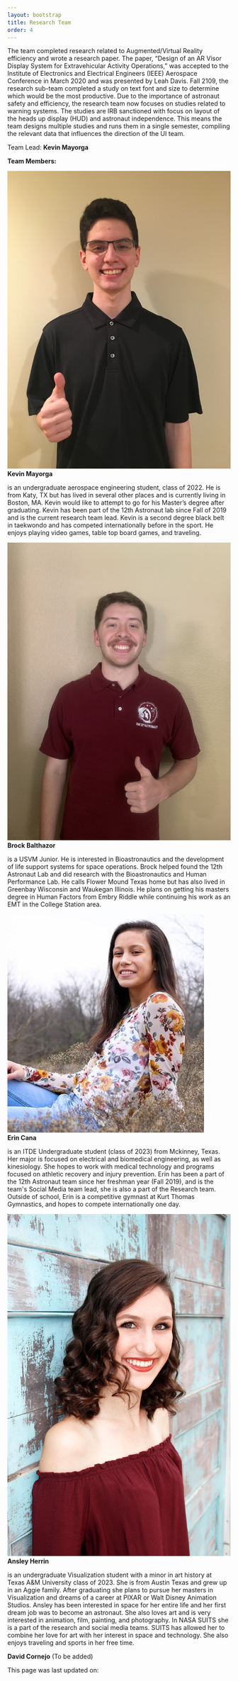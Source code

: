 ```yaml
---
layout: bootstrap
title: Research Team
order: 4
---
```


The team completed research related to Augmented/Virtual Reality efficiency and wrote a research paper. The paper, “Design of an AR Visor Display System for Extravehicular Activity Operations,” was accepted to the Institute of Electronics and Electrical Engineers (IEEE) Aerospace Conference in March 2020 and was presented by Leah Davis. Fall 2109, the research sub-team completed a study on text font and size to determine which would be the most productive. Due to the importance of astronaut safety and efficiency, the research team now focuses on studies related to warning systems. The studies are IRB sanctioned with focus on layout of the heads up display (HUD) and astronaut independence. This means the team designs multiple studies and runs them in a single semester, compiling the relevant data that influences the direction of the UI team.


Team Lead: **Kevin Mayorga**

**Team Members:**

<div class="container">
    <div class="row">
        <div class="col-md-3 col-sm-6 col-xs-12">
            <div class="thumbnail">
            <img src="assets/images/KevinMayorga.JPG" alt="Kevin" />
                <div class="caption">
                    <div class="autoShowHide">
                        <strong>Kevin Mayorga</strong>
                        <p>is an undergraduate aerospace engineering student, class of 2022. He is from Katy, TX but has lived in several other places and is currently living in Boston, MA. Kevin would like to attempt to go for his Master’s degree after graduating. Kevin has been part of the 12th Astronaut lab since Fall of 2019 and is the current research team lead. Kevin is a second degree black belt in taekwondo and has competed internationally before in the sport. He enjoys playing video games, table top board games, and traveling.</p>
                    </div>
            </div>
            </div>
        </div>
        <div class="col-md-3 col-sm-6 col-xs-12">
            <div class="thumbnail">
            <img src="assets/images/BrockBalthazor.jpg" alt="Brock" />
                <div class="caption">
                    <div class="autoShowHide">
                        <strong>Brock Balthazor</strong>
                        <p>is a USVM Junior. He is interested in Bioastronautics and the development of life support systems for space operations. Brock helped found the 12th Astronaut Lab and did research with the Bioastronautics and Human Performance Lab. He calls Flower Mound Texas home but has also lived in Greenbay Wisconsin and Waukegan Illinois. He plans on getting his masters degree in Human Factors from Embry Riddle while continuing his work as an EMT in the College Station area.</p>
                </div>
            </div>
            </div>
        </div>
        <div class="col-md-3 col-sm-6 col-xs-12">
            <div class="thumbnail">
            <img src="assets/images/erin_picture.png" alt="Erin" />
                <div class="caption">
                    <div class="autoShowHide">
                        <strong>Erin Cana</strong>
                        <p>is an ITDE Undergraduate student (class of 2023) from Mckinney, Texas. Her major is focused on electrical and biomedical engineering, as well as kinesiology. She hopes to work with medical technology and programs focused on athletic recovery and injury prevention. Erin has been a part of the 12th Astronaut team since her freshman year (Fall 2019), and is the team's Social Media team lead, she is also a part of the Research team. Outside of school, Erin is a competitive gymnast at Kurt Thomas Gymnastics, and hopes to compete internationally one day.</p>
                    </div>
            </div>
            </div>
        </div>
        <div class="col-md-3 col-sm-6 col-xs-12">
        <div class="thumbnail">
            <img src="assets/images/AnsleyHerrin.jpg" alt="Ansley" />
                <div class="caption">
                    <div class="autoShowHide">
                    <strong>Ansley Herrin</strong>
                        <p>is an undergraduate Visualization student with a minor in art history at Texas A&M University class of 2023. She is from Austin Texas and grew up in an Aggie family. After graduating she plans to pursue her masters in Visualization and dreams of a career at PIXAR or Walt Disney Animation Studios. Ansley has been interested in space for her entire life and her first dream job was to become an astronaut. She also loves art and is very interested in animation, film, painting, and photography. In NASA SUITS she is a part of the research and social media teams. SUITS has allowed her to combine her love for art with her interest in space and technology. She also enjoys traveling  and sports in her free time. </p>
                    </div>
                </div>
            </div>
        </div>
    </div>
</div>

**David Cornejo** (To be added)

<p > This page was last updated on: </p>
<p id="demo"></p>

<script>
  var x = document.lastModified;
  document.getElementById("demo").innerHTML = x;
</script>